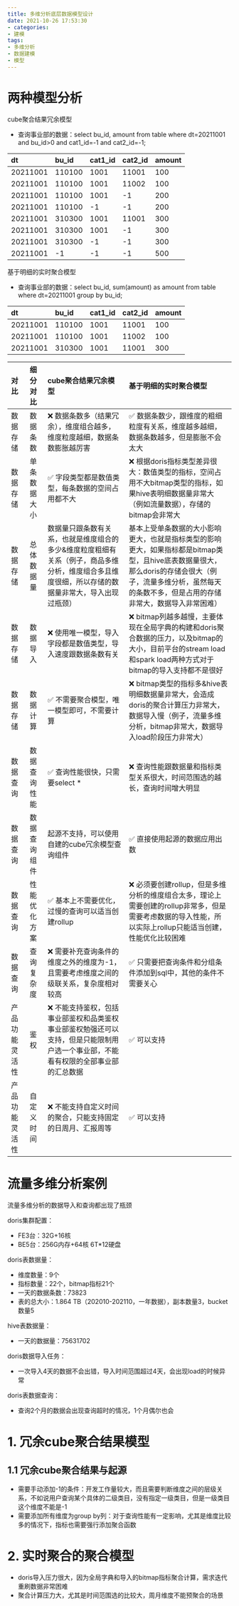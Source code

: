 ```yaml
---
title: 多维分析底层数据模型设计
date: 2021-10-26 17:53:30
- categories:
- 建模
tags:
- 多维分析
- 数据建模
- 模型
---
```


# 两种模型分析

cube聚合结果冗余模型

- 查询事业部的数据：select bu_id, amount from table where dt=20211001 and bu_id>0 and cat1_id=-1 and cat2_id=-1;

| dt       | bu_id  | cat1_id | cat2_id | amount |
| :------- | :----- | :------ | :------ | :----- |
| 20211001 | 110100 | 1001    | 11001   | 100    |
| 20211001 | 110100 | 1001    | 11002   | 100    |
| 20211001 | 110100 | 1001    | -1      | 200    |
| 20211001 | 110100 | -1      | -1      | 200    |
| 20211001 | 310300 | 1001    | 11001   | 300    |
| 20211001 | 310300 | 1001    | -1      | 300    |
| 20211001 | 310300 | -1      | -1      | 300    |
| 20211001 | -1     | -1      | -1      | 500    |

基于明细的实时聚合模型

- 查询事业部的数据：select bu_id, sum(amount) as amount from table where dt=20211001 group by bu_id;

| dt       | bu_id  | cat1_id | cat2_id | amount |
| :------- | :----- | :------ | :------ | :----- |
| 20211001 | 110100 | 1001    | 11001   | 100    |
| 20211001 | 110100 | 1001    | 11002   | 100    |
| 20211001 | 310300 | 1001    | 11001   | 300    |



| 对比           | 细分对比                                                     | cube聚合结果冗余模型                                         | 基于明细的实时聚合模型                                       |
| :------------- | :----------------------------------------------------------- | :----------------------------------------------------------- | :----------------------------------------------------------- |
| 数据存储       | 数据条数                                                     | ❌ 数据条数多（结果冗余），维度组合越多，维度粒度越细，数据条数膨胀越厉害 | ✅ 数据条数少，跟维度的粗细粒度有关系，维度越多越细，数据条数越多，但是膨胀不会太大 |
| 数据存储       | 单条数据大小   | ✅ 字段类型都是数值类型，每条数据的空间占用都不大             | ❌ 根据doris指标类型差异很大：数值类型的指标，空间占用不大bitmap类型的指标，如果hive表明细数据量非常大（例如流量数据），存储的bitmap会非常大 |                                                              |
| 数据存储       | 总体数据量     | 数据量只跟条数有关系，也就是维度组合的多少&维度粒度粗细有关系（例子，商品多维分析，维度组合多且维度很细，所以存储的数据量非常大，导入出现过瓶颈） | 基本上受单条数据的大小影响更大，也就是指标类型的影响更大，如果指标都是bitmap类型，且hive底表数据量很大，那么doris的存储会很大（例子，流量多维分析，虽然每天的条数不多，但是占用的存储非常大，数据导入非常困难） |                                                              |
| 数据存储       | 数据导入       | ❌ 使用唯一模型，导入字段都是数值类型，导入速度跟数据条数有关 | ❌ bitmap列越多越慢，主要体现在全局字典的构建和doris聚合数据的压力，以及bitmap的大小，目前平台的stream load和spark load两种方式对于bitmap的导入支持都不是很好 |                                                              |
| 数据存储       | 数据计算       | ✅ 不需要聚合模型，唯一模型即可，不需要计算                   | ❌ bitmap类型的指标多&hive表明细数据量非常大，会造成doris的聚合计算压力非常大，数据导入慢（例子，流量多维分析，bitmap非常大，数据导入load阶段压力非常大） |                                                              |
| 数据查询       | 数据查询性能                                                 | ✅ 查询性能很快，只需要select *                               | ❌ 查询性能跟数据量和指标类型关系很大，时间范围选的越长，查询时间增大明显 |
| 数据查询       | 数据查询组件   | 起源不支持，可以使用自建的cube冗余模型查询组件               | ✅ 直接使用起源的数据应用出数                                 |                                                              |
| 数据查询       | 性能优化方案   | ✅ 基本上不需要优化，过慢的查询可以适当创建rollup             | ❌ 必须要创建rollup，但是多维分析的维度组合太多，理论上需要创建的rollup非常多，但是需要考虑数据的导入性能，所以实际上rollup只能适当创建，性能优化比较困难 |                                                              |
| 数据查询       | 查询复杂度     | ❌ 需要补充查询条件的维度之外的维度为-1，且需要考虑维度之间的级联关系，复杂度相对较高 | ✅ 只需要把查询条件和分组条件添加到sql中，其他的条件不需要关心 |                                                              |
| 产品功能灵活性 | 鉴权                                                         | ❌ 不能支持鉴权，包括事业部鉴权和品类鉴权事业部鉴权勉强还可以支持，但是只能限制用户选一个事业部，不能看有权限的全部事业部的汇总数据 | ✅ 可以支持                                                   |
| 产品功能灵活性 | 自定义时间     | ❌ 不能支持自定义时间的聚合，只能支持固定的日周月、汇报周等   | ✅ 可以支持                                                   |                                                              |

# 流量多维分析案例

流量多维分析的数据导入和查询都出现了瓶颈

doris集群配置：

- FE3台：32G+16核
- BE5台：256G内存+64核 6T*12硬盘

doris表数据量：

- 维度数量：9个
- 指标数量：22个，bitmap指标21个
- 一天的数据条数：73823
- 表的总大小：1.864 TB（202010-202110，一年数据），副本数量3，bucket数量5

hive表数据量：

- 一天的数据量：75631702

doris数据导入任务：

- 一次导入4天的数据不会出错，导入时间范围超过4天，会出现load的时候异常

doris表数据查询：

- 查询2个月的数据会出现查询超时的情况，1个月偶尔也会

# 1. 冗余cube聚合结果模型

## 1.1 冗余cube聚合结果与起源

- 需要手动添加-1的条件：开发工作量较大，而且需要判断维度之间的层级关系，不如说用户查询某个具体的二级类目，没有指定一级类目，但是一级类目这个维度不能是-1
- 需要添加所有维度为group by列：对于查询性能有一定影响，尤其是维度比较多的情况下，指标也需要强行添加聚合函数

# 2. 实时聚合的聚合模型

- doris导入压力很大，因为全局字典和导入的bitmap指标聚合计算，需求迭代重刷数据非常困难
- 聚合计算压力大，尤其是时间范围选的比较大，周月维度不能预聚合的场景
